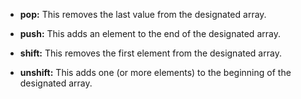 * **pop:** This removes the last value from the designated array.

* **push:** This adds an element to the end of the designated array.

* **shift:** This removes the first element from the designated array.

* **unshift:** This adds one (or more elements) to the beginning of the designated array.
